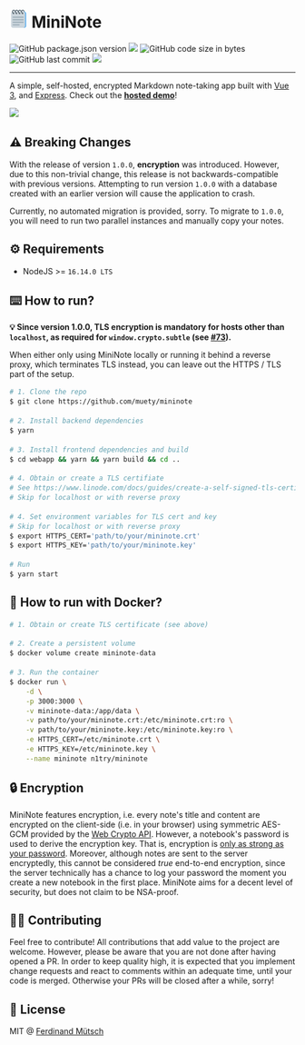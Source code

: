 # ![](webapp/public/favicon-32x32.png) MiniNote
![GitHub package.json version](https://badges.fw-web.space/github/package-json/v/muety/mininote?style=flat-square)
![](https://badges.fw-web.space/github/license/muety/mininote?style=flat-square)
![GitHub code size in bytes](https://badges.fw-web.space/github/languages/code-size/muety/mininote?style=flat-square)
![GitHub last commit](https://badges.fw-web.space/github/last-commit/muety/mininote?style=flat-square)
[![](https://badges.fw-web.space/liberapay/receives/muety.svg?logo=liberapay&style=flat-square)](https://liberapay.com/muety/)

---

A simple, self-hosted, encrypted Markdown note-taking app built with [Vue 3](https://v3.vuejs.org), and [Express](http://expressjs.com). Check out the **[hosted demo](https://apps.muetsch.io/mininote)**!

![](https://i.imgur.com/Y9TFu6w.png)


## ⚠️ Breaking Changes
With the release of version `1.0.0`, **encryption** was introduced. However, due to this non-trivial change, this release is not backwards-compatible with previous versions. Attempting to run version `1.0.0` with a database created with an earlier version will cause the application to crash. 

Currently, no automated migration is provided, sorry. To migrate to `1.0.0`, you will need to run two parallel instances and manually copy your notes.

## ⚙️ Requirements
* NodeJS >= `16.14.0 LTS`

## ⌨️ How to run?
**💡 Since version 1.0.0, TLS encryption is mandatory for hosts other than `localhost`, as required for `window.crypto.subtle` (see [#73](https://github.com/muety/mininote/issues/73#issuecomment-1057782171)).**

When either only using MiniNote locally or running it behind a reverse proxy, which terminates TLS instead, you can leave out the HTTPS / TLS part of the setup. 

```bash
# 1. Clone the repo
$ git clone https://github.com/muety/mininote

# 2. Install backend dependencies
$ yarn

# 3. Install frontend dependencies and build
$ cd webapp && yarn && yarn build && cd ..

# 4. Obtain or create a TLS certifiate
# See https://www.linode.com/docs/guides/create-a-self-signed-tls-certificate/
# Skip for localhost or with reverse proxy

# 4. Set environment variables for TLS cert and key
# Skip for localhost or with reverse proxy
$ export HTTPS_CERT='path/to/your/mininote.crt'
$ export HTTPS_KEY='path/to/your/mininote.key'

# Run
$ yarn start
```

## 🐳 How to run with Docker?
```bash
# 1. Obtain or create TLS certificate (see above)

# 2. Create a persistent volume
$ docker volume create mininote-data

# 3. Run the container
$ docker run \
    -d \
    -p 3000:3000 \
    -v mininote-data:/app/data \
    -v path/to/your/mininote.crt:/etc/mininote.crt:ro \
    -v path/to/your/mininote.key:/etc/mininote.key:ro \
    -e HTTPS_CERT=/etc/mininote.crt \
    -e HTTPS_KEY=/etc/mininote.key \
    --name mininote n1try/mininote
```

## 🔒 Encryption
MiniNote features encryption, i.e. every note's title and content are encrypted on the client-side (i.e. in your browser) using symmetric AES-GCM provided by the [Web Crypto API](https://developer.mozilla.org/en-US/docs/Web/API/Web_Crypto_API). However, a notebook's password is used to derive the encryption key. That is, encryption is [only as strong as your password](https://crypto.stackexchange.com/questions/42538/is-password-based-aes-encryption-secure-at-all). Moreover, although notes are sent to the server encryptedly, this cannot be considered _true_ end-to-end encryption, since the server technically has a chance to log your password the moment you create a new notebook in the first place. MiniNote aims for a decent level of security, but does not claim to be NSA-proof. 

## 🧑‍💻 Contributing
Feel free to contribute! All contributions that add value to the project are welcome. However, please be aware that you are not done after having opened a PR. In order to keep quality high, it is expected that you implement change requests and react to comments within an adequate time, until your code is merged. Otherwise your PRs will be closed after a while, sorry!

## 📓 License
MIT @ [Ferdinand Mütsch](https://muetsch.io)
